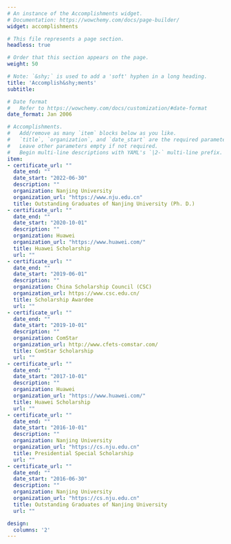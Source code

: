 ```yaml
---
# An instance of the Accomplishments widget.
# Documentation: https://wowchemy.com/docs/page-builder/
widget: accomplishments

# This file represents a page section.
headless: true

# Order that this section appears on the page.
weight: 50

# Note: `&shy;` is used to add a 'soft' hyphen in a long heading.
title: 'Accomplish&shy;ments'
subtitle:

# Date format
#   Refer to https://wowchemy.com/docs/customization/#date-format
date_format: Jan 2006

# Accomplishments.
#   Add/remove as many `item` blocks below as you like.
#   `title`, `organization`, and `date_start` are the required parameters.
#   Leave other parameters empty if not required.
#   Begin multi-line descriptions with YAML's `|2-` multi-line prefix.
item:
- certificate_url: ""
  date_end: ""
  date_start: "2022-06-30"
  description: ""
  organization: Nanjing University
  organization_url: "https://www.nju.edu.cn"
  title: Outstanding Graduates of Nanjing University (Ph. D.)
- certificate_url: ""
  date_end: ""
  date_start: "2020-10-01"
  description: ""
  organization: Huawei
  organization_url: "https://www.huawei.com/"
  title: Huawei Scholarship
  url: ""
- certificate_url: ""
  date_end: ""
  date_start: "2019-06-01"
  description: ""
  organization: China Scholarship Council (CSC)
  organization_url: https://www.csc.edu.cn/
  title: Scholarship Awardee
  url: ""
- certificate_url: ""
  date_end: ""
  date_start: "2019-10-01"
  description: ""
  organization: ComStar
  organization_url: http://www.cfets-comstar.com/
  title: ComStar Scholarship
  url: ""
- certificate_url: ""
  date_end: ""
  date_start: "2017-10-01"
  description: ""
  organization: Huawei
  organization_url: "https://www.huawei.com/"
  title: Huawei Scholarship
  url: ""
- certificate_url: ""
  date_end: ""
  date_start: "2016-10-01"
  description: ""
  organization: Nanjing University
  organization_url: "https://cs.nju.edu.cn"
  title: Presidential Special Scholarship
  url: ""
- certificate_url: ""
  date_end: ""
  date_start: "2016-06-30"
  description: ""
  organization: Nanjing University
  organization_url: "https://cs.nju.edu.cn"
  title: Outstanding Graduates of Nanjing University
  url: ""

design:
  columns: '2' 
---
```

